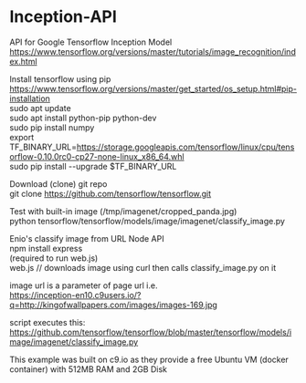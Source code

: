 # Inception-API
API for Google Tensorflow Inception Model
https://www.tensorflow.org/versions/master/tutorials/image_recognition/index.html

Install tensorflow using pip    
https://www.tensorflow.org/versions/master/get_started/os_setup.html#pip-installation   
sudo apt update     
sudo apt install python-pip python-dev  
sudo pip install numpy  
export TF_BINARY_URL=https://storage.googleapis.com/tensorflow/linux/cpu/tensorflow-0.10.0rc0-cp27-none-linux_x86_64.whl    
sudo pip install --upgrade $TF_BINARY_URL

Download (clone) git repo    
git clone https://github.com/tensorflow/tensorflow.git

Test with built-in image (/tmp/imagenet/cropped_panda.jpg)  
python tensorflow/tensorflow/models/image/imagenet/classify_image.py

Enio's classify image from URL Node API   
npm install express     
(required to run web.js)    
web.js // downloads image using curl then calls classify_image.py on it

image url is a parameter of page url i.e.   
https://inception-en10.c9users.io/?q=http://kingofwallpapers.com/images/images-169.jpg

script executes this:
https://github.com/tensorflow/tensorflow/blob/master/tensorflow/models/image/imagenet/classify_image.py

This example was built on c9.io as they provide a free Ubuntu VM (docker container) with 512MB RAM and 2GB Disk
